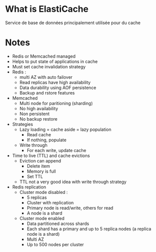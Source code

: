 # What is ElastiCache

Service de base de données principalement utilisée pour du cache

# Notes

* Redis or Memcached managed
* Helps to put state of applications in cache
* Must set cache invalidation strategy
* Redis : 
    * multi AZ with auto failover
    * Read replicas have high availability
    * Data durability using AOF persistence
    * Backup and rstore features
* Memcached
    * Multi node for paritioning (sharding)
    * No high availability
    * Non persistent
    * No backup restore
* Strategies
    * Lazy loading = cache aside = lazy population
        * Read cache
        * If nothing, populate
    * Write through
        * For each write, update cache
* Time to live (TTL) and cache evictions
    * Eviction can append
        * Delete item
        * Memory is full
        * Set TTL
    * TTL not a very good idea with write through strategy
* Redis replication
    * Cluster mode disabled : 
        * 5 replicas
        * Cluster with replication
        * Primary node is read/write, others for read
        * A node is a shard
    * Cluster mode enabled
        * Data partitioned across shards
        * Each shard has a primary and up to 5 replica nodes (a replica node is a shard)
        * Multi AZ
        * Up to 500 nodes per cluster
